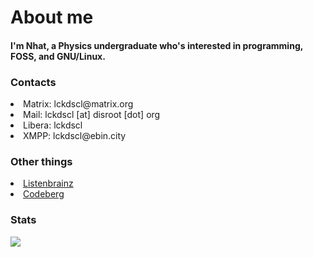 <h1 align="left">About me</h1>

<h4> I'm Nhat, a Physics undergraduate who's interested in programming, FOSS, and GNU/Linux.</h4>

### Contacts
<li>Matrix: lckdscl@matrix.org</li>
<li>Mail: lckdscl [at] disroot [dot] org</li>
<li>Libera: lckdscl</li>
<li>XMPP: lckdscl@ebin.city</li>

### Other things
<li><a href="https://listenbrainz.org/user/lckdscl">
Listenbrainz
</li></a>
<li><a href="https://codeberg.org/lckdscl">
Codeberg
</li></a>


### Stats
<p><img align="left" src="https://github-readme-stats.vercel.app/api/top-langs/?username=mstcl&hide=html,vim%20snippet,css&layout=compact&langs_count=10&hide_border=true&&theme=github_dark" /></p>
